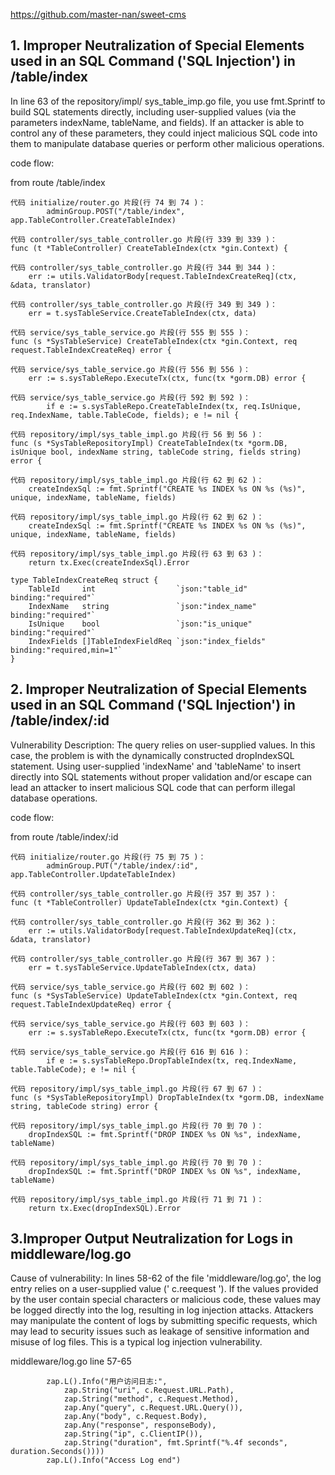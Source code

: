 https://github.com/master-nan/sweet-cms

## 1. Improper Neutralization of Special Elements used in an SQL Command ('SQL Injection') in /table/index

In line 63 of the repository/impl/ sys_table_imp.go file, you use fmt.Sprintf to build SQL statements directly, including user-supplied values (via the parameters indexName, tableName, and fields). If an attacker is able to control any of these parameters, they could inject malicious SQL code into them to manipulate database queries or perform other malicious operations.

code flow:

from route /table/index

```
代码 initialize/router.go 片段(行 74 到 74 )：
		adminGroup.POST("/table/index", app.TableController.CreateTableIndex)

代码 controller/sys_table_controller.go 片段(行 339 到 339 )：
func (t *TableController) CreateTableIndex(ctx *gin.Context) {

代码 controller/sys_table_controller.go 片段(行 344 到 344 )：
	err := utils.ValidatorBody[request.TableIndexCreateReq](ctx, &data, translator)

代码 controller/sys_table_controller.go 片段(行 349 到 349 )：
	err = t.sysTableService.CreateTableIndex(ctx, data)

代码 service/sys_table_service.go 片段(行 555 到 555 )：
func (s *SysTableService) CreateTableIndex(ctx *gin.Context, req request.TableIndexCreateReq) error {

代码 service/sys_table_service.go 片段(行 556 到 556 )：
	err := s.sysTableRepo.ExecuteTx(ctx, func(tx *gorm.DB) error {

代码 service/sys_table_service.go 片段(行 592 到 592 )：
		if e := s.sysTableRepo.CreateTableIndex(tx, req.IsUnique, req.IndexName, table.TableCode, fields); e != nil {

代码 repository/impl/sys_table_impl.go 片段(行 56 到 56 )：
func (s *SysTableRepositoryImpl) CreateTableIndex(tx *gorm.DB, isUnique bool, indexName string, tableCode string, fields string) error {

代码 repository/impl/sys_table_impl.go 片段(行 62 到 62 )：
	createIndexSql := fmt.Sprintf("CREATE %s INDEX %s ON %s (%s)", unique, indexName, tableName, fields)

代码 repository/impl/sys_table_impl.go 片段(行 62 到 62 )：
	createIndexSql := fmt.Sprintf("CREATE %s INDEX %s ON %s (%s)", unique, indexName, tableName, fields)

代码 repository/impl/sys_table_impl.go 片段(行 63 到 63 )：
	return tx.Exec(createIndexSql).Error
```

```
type TableIndexCreateReq struct {
	TableId     int                  `json:"table_id" binding:"required"`
	IndexName   string               `json:"index_name" binding:"required"`
	IsUnique    bool                 `json:"is_unique" binding:"required"`
	IndexFields []TableIndexFieldReq `json:"index_fields" binding:"required,min=1"`
}
```


## 2. Improper Neutralization of Special Elements used in an SQL Command ('SQL Injection') in /table/index/:id

Vulnerability Description: The query relies on user-supplied values. In this case, the problem is with the dynamically constructed dropIndexSQL statement. Using user-supplied 'indexName' and 'tableName' to insert directly into SQL statements without proper validation and/or escape can lead an attacker to insert malicious SQL code that can perform illegal database operations.


code flow:

from route /table/index/:id

```
代码 initialize/router.go 片段(行 75 到 75 )：
		adminGroup.PUT("/table/index/:id", app.TableController.UpdateTableIndex)

代码 controller/sys_table_controller.go 片段(行 357 到 357 )：
func (t *TableController) UpdateTableIndex(ctx *gin.Context) {

代码 controller/sys_table_controller.go 片段(行 362 到 362 )：
	err := utils.ValidatorBody[request.TableIndexUpdateReq](ctx, &data, translator)

代码 controller/sys_table_controller.go 片段(行 367 到 367 )：
	err = t.sysTableService.UpdateTableIndex(ctx, data)

代码 service/sys_table_service.go 片段(行 602 到 602 )：
func (s *SysTableService) UpdateTableIndex(ctx *gin.Context, req request.TableIndexUpdateReq) error {

代码 service/sys_table_service.go 片段(行 603 到 603 )：
	err := s.sysTableRepo.ExecuteTx(ctx, func(tx *gorm.DB) error {

代码 service/sys_table_service.go 片段(行 616 到 616 )：
		if e := s.sysTableRepo.DropTableIndex(tx, req.IndexName, table.TableCode); e != nil {

代码 repository/impl/sys_table_impl.go 片段(行 67 到 67 )：
func (s *SysTableRepositoryImpl) DropTableIndex(tx *gorm.DB, indexName string, tableCode string) error {

代码 repository/impl/sys_table_impl.go 片段(行 70 到 70 )：
	dropIndexSQL := fmt.Sprintf("DROP INDEX %s ON %s", indexName, tableName)

代码 repository/impl/sys_table_impl.go 片段(行 70 到 70 )：
	dropIndexSQL := fmt.Sprintf("DROP INDEX %s ON %s", indexName, tableName)

代码 repository/impl/sys_table_impl.go 片段(行 71 到 71 )：
	return tx.Exec(dropIndexSQL).Error

```

## 3.Improper Output Neutralization for Logs in	middleware/log.go

Cause of vulnerability: In lines 58-62 of the file 'middleware/log.go', the log entry relies on a user-supplied value (' c.reequest '). If the values provided by the user contain special characters or malicious code, these values may be logged directly into the log, resulting in log injection attacks. Attackers may manipulate the content of logs by submitting specific requests, which may lead to security issues such as leakage of sensitive information and misuse of log files. This is a typical log injection vulnerability.

middleware/log.go line 57-65

```
		zap.L().Info("用户访问日志:",
			zap.String("uri", c.Request.URL.Path),
			zap.String("method", c.Request.Method),
			zap.Any("query", c.Request.URL.Query()),
			zap.Any("body", c.Request.Body),
			zap.Any("response", responseBody),
			zap.String("ip", c.ClientIP()),
			zap.String("duration", fmt.Sprintf("%.4f seconds", duration.Seconds())))
		zap.L().Info("Access Log end")
```
